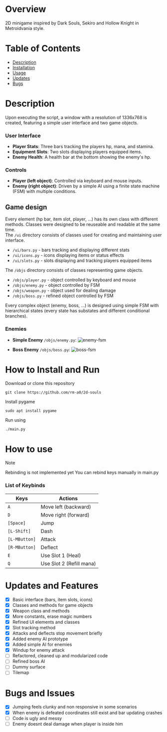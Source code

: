 # Overview
2D minigame inspired by Dark Souls, Sekiro and Hollow Knight in Metroidvania style.

# Table of Contents
- [Description](#description)
- [Installation](#how-to-install-and-run)
- [Usage](#how-to-use)
- [Updates](#updates-and-features)
- [Bugs](#bugs-and-issues)

# Description
Upon executing the script, a window with a resolution of 1336x768 is created, featuring a simple user interface and two game objects.

### User Interface
- **Player Stats**: Three bars tracking the players hp, mana, and stamina.
- **Equipment Slots**: Two slots displaying players equipped items.
- **Enemy Health**: A health bar at the bottom showing the enemy's hp.

### Controls
- **Player (left object)**: Controlled via keyboard and mouse inputs.
- **Enemy (right object)**: Driven by a simple AI using a finite state machine (FSM) with multiple conditions.

## Game design
Every element (hp bar, item slot, player, ...) has its own class with different methods. Classes were designed to be reuseable and readable at the same time. \
The `/ui` directory consists of classes used for creating and maintaining user interface. 
- `/ui/bars.py` - bars tracking and displaying different stats
- `/ui/icons.py` - icons displaying items or status effects
- `/ui/slots.py` - slots displaying and tracking players equipped items

The `/objs` directory consists of classes representing game objects. 
- `/objs/player.py` - object controlled by keyboard and mouse
- `/objs/enemy.py` - object controlled by FSM
- `/objs/weapon.py` - object used for dealing damage
- `/objs/boss.py` - refined object controlled by FSM

Every complex object (enemy, boss, ...) is designed using simple FSM with hierarchical states (every state has substates and different conditional branches). 

### Enemies
- **Simple Enemy** `/objs/enemy.py`:
    ![enemy-fsm](https://onedrive.live.com/?cid=64279326F9658ED3&id=64279326F9658ED3%21se5e6d16f9cd147f093621cbb85494ddc&parId=64279326F9658ED3%21s7e3e0d62ed6943a3b498dc6afffbc029&o=OneUp)

- **Boss Enemy** `/objs/boss.py`:
    ![boss-fsm](fsm/boss-fsm.jpg)

# How to Install and Run
Download or clone this repository
```
git clone https://github.com/rm-a0/2d-souls
```
Install pygame
```
sudo apt install pygame
```
Run using
```
./main.py
```

# How to use
> [!NOTE]
> Rebinding is not implemented yet
> You can rebind keys manually in main.py

### List of Keybinds
| Keys                      | Actions                                       |
|---------------------------|-----------------------------------------------|
| `A`                       | Move left (backward)                          |
| `D`                       | Move right (forward)                          |
| `[Space]`                 | Jump                                          |
| `[L-Shift]`               | Dash                                          |
| `[L-MButton]`             | Attack                                        |
| `[R-MButton]`             | Deflect                                       |
| `E`                       | Use Slot 1 (Heal)                             |
| `Q`                       | Use Slot 2 (Refill mana)                      |

# Updates and Features
- [x] Basic interface (bars, item slots, icons)
- [x] Classes and methods for game objects
- [x] Weapon class and methods
- [x] More constants, erase magic numbers
- [x] Refined UI elements and classes
- [x] Slot tracking method
- [x] Attacks and deflects stop movement briefly
- [x] Added enemy AI prototype
- [x] Added simple AI for enemies
- [x] Windup for enemy attack
- [ ] Refactored, cleaned up and modularized code
- [ ] Refined boss AI 
- [ ] Dummy surface
- [ ] Tilemap

# Bugs and Issues
- [x] Jumping feels clunky and non responsive in some scenarios
- [x] When enemy is defeated coordinates still exist and bar updating crashes
- [ ] Code is ugly and messy
- [ ] Enemy doesnt deal damage when player is inside him
